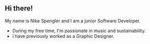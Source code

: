 ## Hi there!
My name is Nike Spengler and I am a junior Software Developer.

- During my free time, I'm passionate in music and sustainability.
- I have previously worked as a Graphic Designer. 




